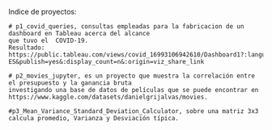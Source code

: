 Indice de proyectos:

    # p1_covid_queries, consultas empleadas para la fabricacion de un dashboard en Tableau acerca del alcance
    que tuvo el  COVID-19. 
    Resultado: https://public.tableau.com/views/covid_16993106942610/Dashboard1?:language=es-ES&publish=yes&:display_count=n&:origin=viz_share_link
  
    # p2_movies_jupyter, es un proyecto que muestra la correlación entre el presupuesto y la ganancia bruta 
    investigando una base de datos de películas que se puede encontrar en 
    https://www.kaggle.com/datasets/danielgrijalvas/movies. 

    #p3_Mean_Variance_Standard_Deviation_Calculator, sobre una matriz 3x3 calcula promedio, Varianza y Desviación típica.
